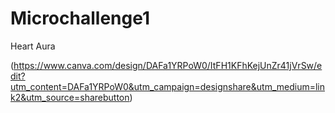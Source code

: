 # Microchallenge1
Heart Aura



(https://www.canva.com/design/DAFa1YRPoW0/ItFH1KFhKejUnZr41jVrSw/edit?utm_content=DAFa1YRPoW0&utm_campaign=designshare&utm_medium=link2&utm_source=sharebutton)
